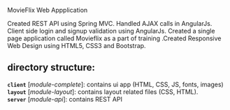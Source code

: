 MovieFlix Web Appplication

Created REST API using Spring MVC. Handled AJAX calls in AngularJs. Client side login and signup validation using AngularJs.
Created a single page application called Movieflix as a part of training .Created Responsive Web Design using HTML5, CSS3 and Bootstrap. 

## directory structure:

**`client`** [*module-complete*]: contains ui app (HTML, CSS, JS, fonts, images)   
**`layout`** [*module-layout*]: contains layout related files (CSS, HTML).     
**`server`** [*module-api*]: contains REST API
